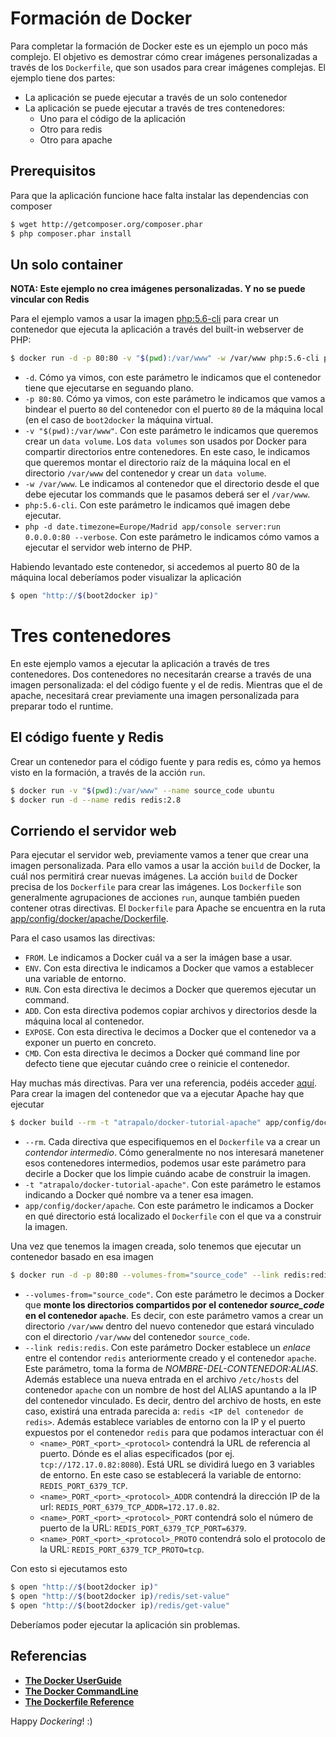# Formación de Docker

Para completar la formación de Docker este es un ejemplo un poco más complejo. El objetivo es demostrar cómo crear imágenes
personalizadas a través de los ```Dockerfile```, que son usados para crear imágenes complejas. El ejemplo tiene dos partes:

* La aplicación se puede ejecutar a través de un solo contenedor
* La aplicación se puede ejecutar a través de tres contenedores:
  * Uno para el código de la aplicación
  * Otro para redis
  * Otro para apache

## Prerequisitos

Para que la aplicación funcione hace falta instalar las dependencias con composer

```bash
$ wget http://getcomposer.org/composer.phar
$ php composer.phar install
```

## Un solo container

**NOTA: Este ejemplo no crea imágenes personalizadas. Y no se puede vincular con Redis**

Para el ejemplo vamos a usar la imagen [php:5.6-cli](https://registry.hub.docker.com/_/php/) para crear un contenedor que ejecuta la aplicación a través del built-in webserver de PHP:

```bash
$ docker run -d -p 80:80 -v "$(pwd):/var/www" -w /var/www php:5.6-cli php -d date.timezone=Europe/Madrid app/console server:run 0.0.0.0:80 --verbose
```

* ```-d```. Cómo ya vimos, con este parámetro le indicamos que el contenedor tiene que ejecutarse en seguando plano.
* ```-p 80:80```. Cómo ya vimos, con este parámetro le indicamos que vamos a bindear el puerto ```80``` del contenedor con el puerto ```80``` de la máquina local (en el caso de ```boot2docker``` la máquina virtual.
* ```-v "$(pwd):/var/www"```. Con este parámetro le indicamos que queremos crear un ```data volume```. Los ```data volumes``` son usados por Docker para compartir directorios entre contenedores. En este caso, le indicamos que queremos montar el directorio raíz de la máquina local en el directorio ```/var/www``` del contenedor y crear un ```data volume```.
* ```-w /var/www```. Le indicamos al contenedor que el directorio desde el que debe ejecutar los commands que le pasamos deberá ser el ```/var/www```.
* ```php:5.6-cli```. Con este parámetro le indicamos qué imagen debe ejecutar.
* ```php -d date.timezone=Europe/Madrid app/console server:run 0.0.0.0:80 --verbose```. Con este parámetro le indicamos cómo vamos a ejecutar el servidor web interno de PHP.

Habiendo levantado este contenedor, si accedemos al puerto 80 de la máquina local deberíamos poder visualizar la aplicación

```bash
$ open "http://$(boot2docker ip)"
```

# Tres contenedores

En este ejemplo vamos a ejecutar la aplicación a través de tres contenedores. Dos contenedores no necesitarán crearse a través de una imagen personalizada: el del código fuente y el de redis. Mientras que el de apache, necesitará crear previamente una imagen personalizada para preparar todo el runtime.

## El código fuente y Redis

Crear un contenedor para el código fuente y para redis es, cómo ya hemos visto en la formación, a través de la acción ```run```.

```bash
$ docker run -v "$(pwd):/var/www" --name source_code ubuntu
$ docker run -d --name redis redis:2.8
```

## Corriendo el servidor web

Para ejecutar el servidor web, previamente vamos a tener que crear una imagen personalizada. Para ello vamos a usar la acción ```build``` de Docker, la cuál nos permitirá crear nuevas imágenes. La acción ```build``` de Docker precisa de los ```Dockerfile``` para crear las imágenes. Los ```Dockerfile``` son generalmente agrupaciones de acciones ```run```, aunque también pueden contener otras directivas. El ```Dockerfile``` para Apache se encuentra en la ruta [app/config/docker/apache/Dockerfile](https://github.com/atrapalo/docker-training/blob/master/app/config/docker/apache/Dockerfile).

Para el caso usamos las directivas:

* ```FROM```. Le indicamos a Docker cuál va a ser la imágen base a usar.
* ```ENV```. Con esta directiva le indicamos a Docker que vamos a establecer una variable de entorno.
* ```RUN```. Con esta directiva le decimos a Docker que queremos ejecutar un command.
* ```ADD```. Con esta directiva podemos copiar archivos y directorios desde la máquina local al contenedor.
* ```EXPOSE```. Con esta directiva le decimos a Docker que el contenedor va a exponer un puerto en concreto.
* ```CMD```. Con esta directiva le decimos a Docker qué command line por defecto tiene que ejecutar cuándo cree o
  reinicie el contenedor.

Hay muchas más directivas. Para ver una referencia, podéis acceder [aquí](https://docs.docker.com/reference/builder/). Para crear la imagen del contenedor que va a ejecutar Apache hay que ejecutar

```bash
$ docker build --rm -t "atrapalo/docker-tutorial-apache" app/config/docker/apache
```

* ```--rm```. Cada directiva que especifiquemos en el ```Dockerfile``` va a crear un *contendor intermedio*. Cómo generalmente no nos interesará manetener esos contenedores intermedios, podemos usar este parámetro para decirle a Docker que los limpie cuándo acabe de construir la imagen.
* ```-t "atrapalo/docker-tutorial-apache"```. Con este parámetro le estamos indicando a Docker qué nombre va a tener esa imagen.
* ```app/config/docker/apache```. Con este parámetro le indicamos a Docker en qué directorio está localizado el ```Dockerfile``` con el que va a construir la imagen.

Una vez que tenemos la imagen creada, solo tenemos que ejecutar un contenedor basado en esa imagen

```bash
$ docker run -d -p 80:80 --volumes-from="source_code" --link redis:redis --name apache atrapalo/docker-tutorial-apache
```

* ```--volumes-from="source_code"```. Con este parámetro le decimos a Docker que **monte los directorios compartidos por el contenedor _source_code_ en el contenedor ```apache```**. Es decir, con este parámetro vamos a crear un directorio ```/var/www``` dentro del nuevo contenedor que estará vinculado con el directorio ```/var/www``` del contenedor ```source_code```.
* ```--link redis:redis```. Con este parámetro Docker establece un *enlace* entre el contendor ```redis``` anteriormente creado y el contenedor ```apache```. Este parámetro, toma la forma de *NOMBRE-DEL-CONTENEDOR:ALIAS*. Además establece una nueva entrada en el archivo ```/etc/hosts``` del contenedor ```apache``` con un nombre de host del ALIAS apuntando a la IP del contenedor vinculado. Es decir, dentro del archivo de hosts, en este caso, existirá una entrada parecida a: ```redis <IP del contenedor de redis>```. Además establece variables de entorno con la IP y el puerto expuestos por el contenedor ```redis``` para que podamos interactuar con él
    * ```<name>_PORT_<port>_<protocol>``` contendrá la URL de referencia al puerto. Dónde <name> es el alias especificados (por ej. ```tcp://172.17.0.82:8080```). Está URL se dividirá luego en 3 variables de entorno. En este caso se establecerá la variable de entorno: ```REDIS_PORT_6379_TCP```.
    * ```<name>_PORT_<port>_<protocol>_ADDR``` contendrá la dirección IP de la url: ```REDIS_PORT_6379_TCP_ADDR=172.17.0.82```.
    * ```<name>_PORT_<port>_<protocol>_PORT``` contendrá solo el número de puerto de la URL: ```REDIS_PORT_6379_TCP_PORT=6379```.
    * ```<name>_PORT_<port>_<protocol>_PROTO``` contendrá solo el protocolo de la URL: ```REDIS_PORT_6379_TCP_PROTO=tcp```.

Con esto si ejecutamos esto

```bash
$ open "http://$(boot2docker ip)"
$ open "http://$(boot2docker ip)/redis/set-value"
$ open "http://$(boot2docker ip)/redis/get-value"
```

Deberíamos poder ejecutar la aplicación sin problemas.

## Referencias

* **[The Docker UserGuide](https://docs.docker.com/userguide/)**
* **[The Docker CommandLine](https://docs.docker.com/reference/commandline/cli/)**
* **[The Dockerfile Reference](https://docs.docker.com/reference/builder/)**

Happy *Dockering*! :)
